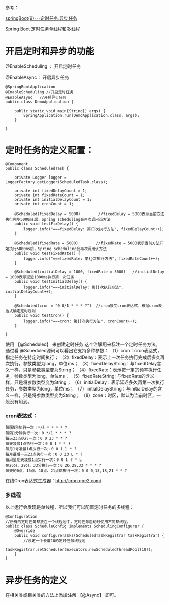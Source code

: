 
参考：

[springBoot(9)---定时任务,异步任务](https://www.cnblogs.com/qdhxhz/p/9058418.html)

[Spring Boot 定时任务单线程和多线程](https://blog.csdn.net/u013456370/article/details/79411952)

# 开启定时和异步的功能

@EnableScheduling ：
开启定时任务

@EnableAsync：
开启异步任务

``` 
@SpringBootApplication
@EnableScheduling //开启定时任务
@EnableAsync   //开启异步任务
public class DemoApplication {

	public static void main(String[] args) {
		SpringApplication.run(DemoApplication.class, args);
	}

}
```
# 定时任务的定义配置：

```
@Component
public class ScheduledTask {

    private Logger logger = LoggerFactory.getLogger(ScheduledTask.class);

    private int fixedDelayCount = 1;
    private int fixedRateCount = 1;
    private int initialDelayCount = 1;
    private int cronCount = 1;

    @Scheduled(fixedDelay = 5000)        //fixedDelay = 5000表示当前方法执行完毕5000ms后，Spring scheduling会再次调用该方法
    public void testFixDelay() {
        logger.info("===fixedDelay: 第{}次执行方法", fixedDelayCount++);
    }

    @Scheduled(fixedRate = 5000)        //fixedRate = 5000表示当前方法开始执行5000ms后，Spring scheduling会再次调用该方法
    public void testFixedRate() {
        logger.info("===fixedRate: 第{}次执行方法", fixedRateCount++);
    }

    @Scheduled(initialDelay = 1000, fixedRate = 5000)   //initialDelay = 1000表示延迟1000ms执行第一次任务
    public void testInitialDelay() {
        logger.info("===initialDelay: 第{}次执行方法", initialDelayCount++);
    }

    @Scheduled(cron = "0 0/1 * * * ?")  //cron接受cron表达式，根据cron表达式确定定时规则
    public void testCron() {
        logger.info("===cron: 第{}次执行方法", cronCount++);
    }

}
```
使用 【@Scheduled】 来创建定时任务 这个注解用来标注一个定时任务方法。 
通过看 @Scheduled源码可以看出它支持多种参数：
（1）cron：cron表达式，指定任务在特定时间执行；
（2）fixedDelay：表示上一次任务执行完成后多久再次执行，参数类型为long，单位ms；
（3）fixedDelayString：与fixedDelay含义一样，只是参数类型变为String；
（4）fixedRate：表示按一定的频率执行任务，参数类型为long，单位ms；
（5）fixedRateString: 与fixedRate的含义一样，只是将参数类型变为String；
（6）initialDelay：表示延迟多久再第一次执行任务，参数类型为long，单位ms；
（7）initialDelayString：与initialDelay的含义一样，只是将参数类型变为String；
（8）zone：时区，默认为当前时区，一般没有用到。

### cron表达式：

``` 
每隔5秒执行一次：*/5 * * * * ?
每隔1分钟执行一次：0 */1 * * * ?
每天23点执行一次：0 0 23 * * ?
每天凌晨1点执行一次：0 0 1 * * ?
每月1号凌晨1点执行一次：0 0 1 1 * ?
每月最后一天23点执行一次：0 0 23 L * ?
每周星期天凌晨1点实行一次：0 0 1 ? * L
在26分、29分、33分执行一次：0 26,29,33 * * * ?
每天的0点、13点、18点、21点都执行一次：0 0 0,13,18,21 * * ?
```
在线Cron表达式生成器：http://cron.qqe2.com/

### 多线程

以上运行会发现是单线程，所以我们可以配置定时任务的多线程：
``` 
@Configuration
//所有的定时任务都放在一个线程池中，定时任务启动时使用不同都线程。
public class ScheduleConfig implements SchedulingConfigurer {
    @Override
    public void configureTasks(ScheduledTaskRegistrar taskRegistrar) {
        //设定一个长度10的定时任务线程池
        taskRegistrar.setScheduler(Executors.newScheduledThreadPool(10));
    }
}
```
# 异步任务的定义

在相关类或相关类的方法上添加注解 【@Async】 即可。


















